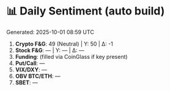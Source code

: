 # 📊 Daily Sentiment (auto build)
Generated: 2025-10-01 08:59 UTC

1) **Crypto F&G**: 49 (Neutral) | Y: 50 | Δ: -1
2) **Stock F&G**: — | Y: — | Δ: —
3) **Funding**: (filled via CoinGlass if key present)
4) **Put/Call**: —
5) **VIX/DXY**: —
6) **OBV BTC/ETH**: —
7) **SBET**: —

